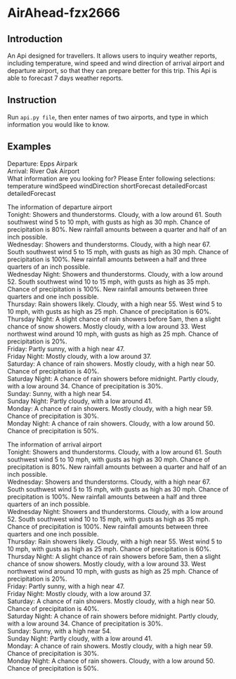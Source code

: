 # AirAhead-fzx2666


## Introduction
An Api designed for travellers. It allows users to inquiry weather reports, including temperature, wind speed and wind direction of arrival airport and departure airport, so that they can prepare better for this trip. This Api is able to forecast 7 days weather reports. 

## Instruction
Run `api.py file`, then enter names of two airports, and type in which information you would like to know.

## Examples
Departure: Epps Airpark  
Arrival: River Oak Airport  
What information are you looking for? Please Enter following selections:  
temperature windSpeed windDirection shortForecast detailedForcast  
detailedForecast  
  
The information of departure airport  
Tonight: Showers and thunderstorms. Cloudy, with a low around 61. South southwest wind 5 to 10 mph, with gusts as high as 30 mph. Chance of precipitation is 80%. New rainfall amounts between a quarter and half of an inch possible.  
Wednesday: Showers and thunderstorms. Cloudy, with a high near 67. South southwest wind 5 to 15 mph, with gusts as high as 30 mph.   Chance of precipitation is 100%. New rainfall amounts between a half and three quarters of an inch possible.  
Wednesday Night: Showers and thunderstorms. Cloudy, with a low around 52. South southwest wind 10 to 15 mph, with gusts as high as 35 mph. Chance of precipitation is 100%. New rainfall amounts between three quarters and one inch possible.  
Thursday: Rain showers likely. Cloudy, with a high near 55. West wind 5 to 10 mph, with gusts as high as 25 mph. Chance of precipitation is 60%.  
Thursday Night: A slight chance of rain showers before 5am, then a slight chance of snow showers. Mostly cloudy, with a low around 33.   West northwest wind around 10 mph, with gusts as high as 25 mph. Chance of precipitation is 20%.  
Friday: Partly sunny, with a high near 47.  
Friday Night: Mostly cloudy, with a low around 37.  
Saturday: A chance of rain showers. Mostly cloudy, with a high near 50. Chance of precipitation is 40%.  
Saturday Night: A chance of rain showers before midnight. Partly cloudy, with a low around 34. Chance of precipitation is 30%.  
Sunday: Sunny, with a high near 54.  
Sunday Night: Partly cloudy, with a low around 41.  
Monday: A chance of rain showers. Mostly cloudy, with a high near 59. Chance of precipitation is 30%.  
Monday Night: A chance of rain showers. Cloudy, with a low around 50. Chance of precipitation is 50%.  
  
The information of arrival airport  
Tonight: Showers and thunderstorms. Cloudy, with a low around 61. South southwest wind 5 to 10 mph, with gusts as high as 30 mph. Chance of precipitation is 80%. New rainfall amounts between a quarter and half of an inch possible.  
Wednesday: Showers and thunderstorms. Cloudy, with a high near 67. South southwest wind 5 to 15 mph, with gusts as high as 30 mph.   Chance of precipitation is 100%. New rainfall amounts between a half and three quarters of an inch possible.  
Wednesday Night: Showers and thunderstorms. Cloudy, with a low around 52. South southwest wind 10 to 15 mph, with gusts as high as 35 mph. Chance of precipitation is 100%. New rainfall amounts between three quarters and one inch possible.  
Thursday: Rain showers likely. Cloudy, with a high near 55. West wind 5 to 10 mph, with gusts as high as 25 mph. Chance of precipitation is 60%.  
Thursday Night: A slight chance of rain showers before 5am, then a slight chance of snow showers. Mostly cloudy, with a low around 33. West northwest wind around 10 mph, with gusts as high as 25 mph. Chance of precipitation is 20%.  
Friday: Partly sunny, with a high near 47.  
Friday Night: Mostly cloudy, with a low around 37.  
Saturday: A chance of rain showers. Mostly cloudy, with a high near 50. Chance of precipitation is 40%.  
Saturday Night: A chance of rain showers before midnight. Partly cloudy, with a low around 34. Chance of precipitation is 30%.  
Sunday: Sunny, with a high near 54.  
Sunday Night: Partly cloudy, with a low around 41.  
Monday: A chance of rain showers. Mostly cloudy, with a high near 59. Chance of precipitation is 30%.  
Monday Night: A chance of rain showers. Cloudy, with a low around 50. Chance of precipitation is 50%.  
